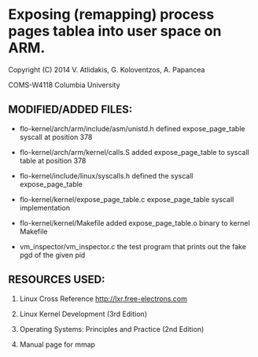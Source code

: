 Exposing (remapping) process pages tablea into user space on ARM.
==
Copyright (C) 2014 V. Atlidakis, G. Koloventzos, A. Papancea

COMS-W4118 Columbia University

## MODIFIED/ADDED FILES:

- flo-kernel/arch/arm/include/asm/unistd.h
  defined expose_page_table syscall at position 378

- flo-kernel/arch/arm/kernel/calls.S
  added expose_page_table to syscall table at position 378

- flo-kernel/include/linux/syscalls.h
  defined the syscall expose_page_table

- flo-kernel/kernel/expose_page_table.c
  expose_page_table syscall implementation

- flo-kernel/kernel/Makefile
  added expose_page_table.o binary to kernel Makefile

- vm_inspector/vm_inspector.c
  the test program that prints out the fake pgd of the given pid

## RESOURCES USED:

1. Linux Cross Reference
   http://lxr.free-electrons.com

2. Linux Kernel Development (3rd Edition)

3. Operating Systems: Principles and Practice (2nd Edition)

4. Manual page for mmap
